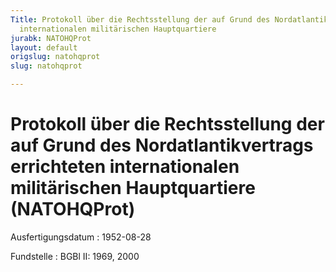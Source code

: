 ```yaml
---
Title: Protokoll über die Rechtsstellung der auf Grund des Nordatlantikvertrags errichteten
  internationalen militärischen Hauptquartiere
jurabk: NATOHQProt
layout: default
origslug: natohqprot
slug: natohqprot

---
```


# Protokoll über die Rechtsstellung der auf Grund des Nordatlantikvertrags errichteten internationalen militärischen Hauptquartiere (NATOHQProt)

Ausfertigungsdatum
:   1952-08-28

Fundstelle
:   BGBl II: 1969, 2000

